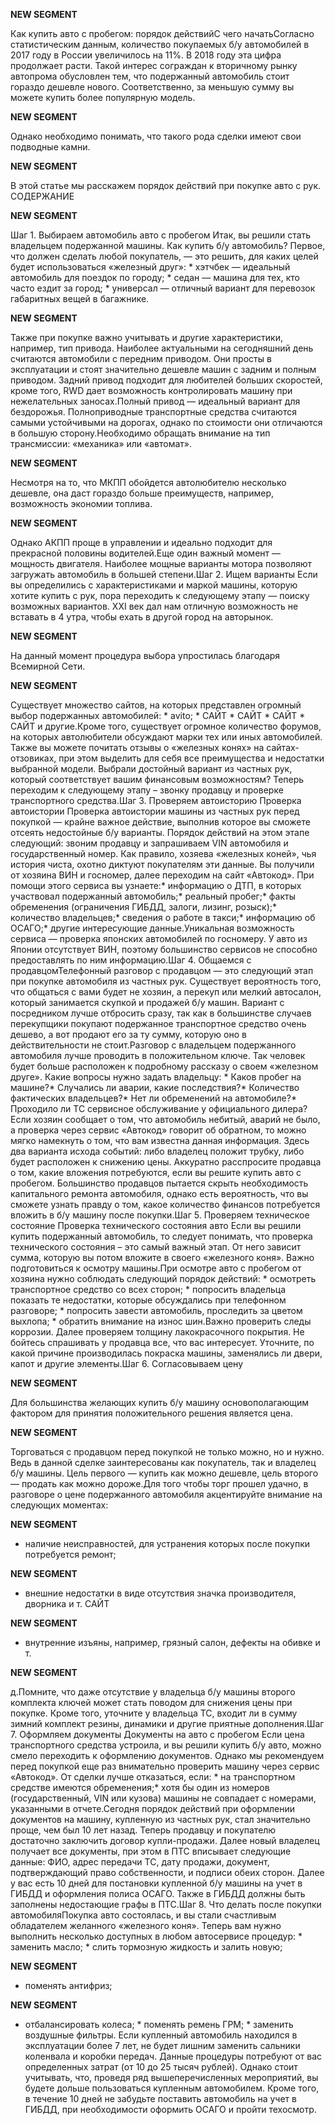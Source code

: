 **NEW SEGMENT**

﻿Как купить авто с пробегом: порядок действийС чего начатьСогласно статистическим данным, количество покупаемых б/у автомобилей в 2017 году в России увеличилось на 11%. В 2018 году эта цифра продолжает расти. Такой интерес сограждан к вторичному рынку автопрома обусловлен тем, что подержанный автомобиль стоит гораздо дешевле нового. Соответственно, за меньшую сумму вы можете купить более популярную модель. 

**NEW SEGMENT**

 Однако необходимо понимать, что такого рода сделки имеют свои подводные камни. 

**NEW SEGMENT**

 В этой статье мы расскажем порядок действий при покупке авто с рук. СОДЕРЖАНИЕ 

**NEW SEGMENT**

Шаг 1. Выбираем автомобиль авто с пробегом Итак, вы решили стать владельцем подержанной машины. Как купить б/у автомобиль? Первое, что должен сделать любой покупатель, —  это решить, для каких целей будет использоваться «железный друг»: * хэтчбек — идеальный автомобиль для поездок по городу; * седан — машина для тех, кто часто ездит за город; * универсал — отличный вариант для перевозок габаритных вещей в багажнике. 

**NEW SEGMENT**

Также при покупке важно учитывать и другие характеристики, например, тип привода. Наиболее актуальными на сегодняшний день считаются автомобили с передним приводом. Они просты в эксплуатации и стоят значительно дешевле машин с задним и полным приводом. Задний привод подходит для любителей больших скоростей, кроме того, RWD дает возможность контролировать машину при нежелательных заносах.Полный привод — идеальный вариант для бездорожья. Полноприводные транспортные средства считаются самыми устойчивыми на дорогах, однако по стоимости они отличаются в большую сторону.Необходимо обращать внимание на тип трансмиссии: «механика» или «автомат». 

**NEW SEGMENT**

 Несмотря на то, что МКПП обойдется автолюбителю несколько дешевле, она даст гораздо больше преимуществ, например, возможность экономии топлива. 

**NEW SEGMENT**

 Однако АКПП проще в управлении и идеально подходит для прекрасной половины водителей.Еще один важный момент — мощность двигателя. Наиболее мощные варианты мотора позволяют загружать автомобиль в большей степени.Шаг 2.  Ищем варианты Если вы определились с характеристиками и маркой машины, которую хотите купить с рук, пора переходить к следующему этапу — поиску возможных вариантов.  XXI век дал нам отличную возможность не вставать в 4 утра, чтобы ехать в другой город на авторынок. 

**NEW SEGMENT**

 На данный момент процедура выбора упростилась благодаря Всемирной Сети. 

**NEW SEGMENT**

 Существует множество сайтов, на которых представлен огромный выбор подержанных автомобилей: * avito; * САЙТ * САЙТ * САЙТ * САЙТ и другие.Кроме того, существует огромное количество форумов, на которых автолюбители обсуждают марки тех или иных автомобилей. Также вы можете почитать отзывы о «железных конях» на сайтах-отзовиках, при этом выделить для себя все преимущества и недостатки выбранной модели.  Выбрали достойный вариант из частных рук, который соответствует вашим финансовым возможностям? Теперь переходим к следующему этапу – звонку продавцу и проверке транспортного средства.Шаг 3. Проверяем автоисторию Проверка автоистории Проверка автоистории машины из частных рук перед покупкой — крайне важное действие, выполнив которое вы сможете отсеять недостойные б/у варианты. Порядок действий на этом этапе следующий: звоним продавцу и запрашиваем VIN автомобиля и государственный номер. Как правило, хозяева «железных коней», чья история чиста, охотно диктуют покупателям эти данные. Вы получили от хозяина ВИН и госномер, далее переходим на сайт «Автокод». При помощи этого сервиса вы узнаете:* информацию о ДТП, в которых участвовал подержанный автомобиль;* реальный пробег;* факты обременения (ограничения ГИБДД, залоги, лизинг, розыск);* количество владельцев;* сведения о работе в такси;* информацию об ОСАГО;* другие интересующие данные.Уникальная возможность сервиса — проверка японских автомобилей по госномеру. У авто из Японии отсутствует ВИН, поэтому большинство сервисов не способно предоставлять по ним информацию.Шаг 4. Общаемся с продавцомТелефонный разговор с продавцом — это следующий этап при покупке автомобиля из частных рук. Существует вероятность того, что общаться с вами будет не хозяин, а перекуп или мелкий автосалон, который занимается скупкой и продажей б/у машин. Вариант с посредником лучше отбросить сразу, так как в большинстве случаев перекупщики покупают подержанное транспортное средство очень дешево, а вот продают его за ту сумму, которую оно в действительности не стоит.Разговор с владельцем подержанного автомобиля лучше проводить в положительном ключе. Так человек будет больше расположен к подробному рассказу о своем «железном друге».  Какие вопросы нужно задать владельцу: * Каков пробег на машине?* Случались ли аварии, какие последствия?* Количество фактических владельцев?* Нет ли обременений на автомобиле?* Проходило ли ТС сервисное обслуживание у официального дилера?Если хозяин сообщает о том, что автомобиль небитый, аварий не было, а проверка через сервис «Автокод» говорит об обратном, то можно мягко намекнуть о том, что вам известна данная информация. Здесь два варианта исхода событий: либо владелец положит трубку, либо будет расположен к снижению цены. Аккуратно расспросите продавца о том, какие вложения потребуются, если вы решите купить авто с пробегом.  Большинство продавцов пытается скрыть необходимость капитального ремонта автомобиля, однако есть вероятность, что вы сможете узнать правду о том, какое количество финансов потребуется вложить в б/у машину после покупки.Шаг 5. Проверяем техническое состояние Проверка технического состояния авто Если вы решили купить подержанный автомобиль, то следует понимать, что проверка технического состояния – это самый важный этап. От него зависит сумма, которую вы потом вложите в своего «железного коня».  Важно подготовиться к осмотру машины.При осмотре авто с пробегом от хозяина нужно соблюдать следующий порядок действий: * осмотреть транспортное средство со всех сторон; * попросить владельца показать те недостатки, которые обсуждались при телефонном разговоре; * попросить завести автомобиль, проследить за цветом выхлопа; * обратить внимание на износ шин.Важно проверить следы коррозии. Далее проверяем толщину лакокрасочного покрытия.  Не бойтесь спрашивать у продавца все, что вас интересует.  Уточните, по какой причине производилась покраска машины, заменялись ли двери, капот и другие элементы.Шаг 6.  Согласовываем цену 

**NEW SEGMENT**

Для большинства желающих купить б/у машину основополагающим фактором для принятия положительного решения является цена. 

**NEW SEGMENT**

 Торговаться с продавцом перед покупкой не только можно, но и нужно.  Ведь в данной сделке заинтересованы как покупатель, так и владелец б/у машины. Цель первого — купить как можно дешевле, цель второго — продать как можно дороже.Для того чтобы торг прошел удачно, в разговоре о цене подержанного автомобиля акцентируйте внимание на следующих моментах: 

**NEW SEGMENT**

*  наличие неисправностей, для устранения которых после покупки потребуется ремонт; 

**NEW SEGMENT**

*  внешние недостатки в виде отсутствия значка производителя, дворника и т.  САЙТ 

**NEW SEGMENT**

*  внутренние изъяны, например, грязный салон, дефекты на обивке и т. 

**NEW SEGMENT**

 д.Помните, что даже отсутствие у владельца б/у машины второго комплекта ключей может стать поводом для снижения цены при покупке. Кроме того, уточните у владельца ТС, входит ли в сумму зимний комплект резины, динамики и другие приятные дополнения.Шаг 7. Оформляем документы Документы на авто с пробегом Если цена транспортного средства устроила, и вы решили купить б/у авто, можно смело переходить к оформлению документов.  Однако мы рекомендуем перед покупкой еще раз внимательно проверить машину через сервис «Автокод». От сделки лучше отказаться, если: * на транспортном средстве имеются обременения;* хотя бы один из номеров (государственный, VIN или кузова) машины не совпадает с номерами, указанными в отчете.Сегодня порядок действий при оформлении документов на машину, купленную из частных рук, стал значительно проще, чем был 10 лет назад.  Теперь продавцу и покупателю достаточно заключить договор купли-продажи.  Далее новый владелец получает все документы, при этом в ПТС вписывает следующие данные: ФИО, адрес передачи ТС, дату продажи, документ, подтверждающий право собственности, и подписи обеих сторон. Далее у вас есть 10 дней для постановки купленной б/у машины на учет в ГИБДД и оформления полиса ОСАГО. Также в ГИБДД должны быть заполнены недостающие графы в ПТС.Шаг 8. Что делать после покупки автомобиляПокупка авто состоялась, и вы стали счастливым обладателем желанного «железного коня».  Теперь вам нужно выполнить несколько доступных в любом автосервисе процедур: * заменить масло; * слить тормозную жидкость и залить новую; 

**NEW SEGMENT**

* поменять антифриз; 

**NEW SEGMENT**

* отбалансировать колеса; * поменять ремень ГРМ; * заменить воздушные фильтры. Если купленный автомобиль находился в эксплуатации более 7 лет, не будет лишним заменить сальники коленвала и коробки передач. Данные процедуры потребуют от вас определенных затрат (от 10 до 25 тысяч рублей). Однако стоит учитывать, что, проведя ряд вышеперечисленных мероприятий, вы будете дольше пользоваться купленным автомобилем. Кроме того, в течение 10 дней не забудьте поставить автомобиль на учет в ГИБДД, при необходимости оформить ОСАГО и пройти техосмотр. 

